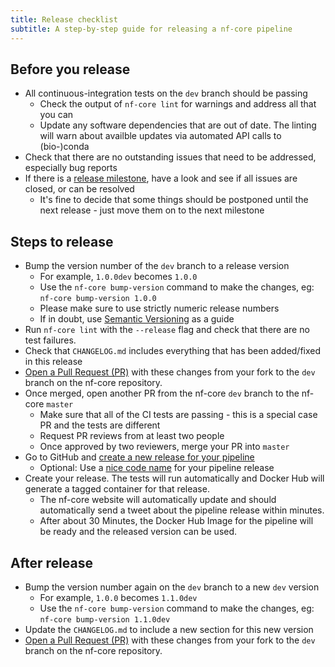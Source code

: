 ```yaml
---
title: Release checklist
subtitle: A step-by-step guide for releasing a nf-core pipeline
---
```


## Before you release

* All continuous-integration tests on the `dev` branch should be passing
  * Check the output of `nf-core lint` for warnings and address all that you can
  * Update any software dependencies that are out of date.
    The linting will warn about availble updates via automated API calls to (bio-)conda
* Check that there are no outstanding issues that need to be addressed, especially bug reports
* If there is a [release milestone](https://help.github.com/en/github/managing-your-work-on-github/about-milestones),
  have a look and see if all issues are closed, or can be resolved
  * It's fine to decide that some things should be postponed until the next release - just move them on to the next milestone

## Steps to release

* Bump the version number of the `dev` branch to a release version
  * For example, `1.0.0dev` becomes `1.0.0`
  * Use the `nf-core bump-version` command to make the changes, eg: `nf-core bump-version 1.0.0`
  * Please make sure to use strictly numeric release numbers
  * If in doubt, use [Semantic Versioning](https://semver.org/) as a guide
* Run `nf-core lint` with the `--release` flag and check that there are no test failures.
* Check that `CHANGELOG.md` includes everything that has been added/fixed in this release
* [Open a Pull Request (PR)](https://help.github.com/en/articles/creating-a-pull-request) with these changes from your fork to the `dev` branch on the nf-core repository.
* Once merged, open another PR from the nf-core `dev` branch to the nf-core `master`
  * Make sure that all of the CI tests are passing - this is a special case PR and the tests are different
  * Request PR reviews from at least two people
  * Once approved by two reviewers, merge your PR into `master`
* Go to GitHub and [create a new release for your pipeline](https://help.github.com/en/articles/creating-releases)
  * Optional: Use a [nice code name](http://www.codenamegenerator.com/) for your pipeline release
* Create your release. The tests will run automatically and Docker Hub will generate a tagged container for that release.
  * The nf-core website will automatically update and should automatically send a tweet about the pipeline release within minutes.
  * After about 30 Minutes, the Docker Hub Image for the pipeline will be ready and the released version can be used.

## After release

* Bump the version number again on the `dev` branch to a new `dev` version
  * For example, `1.0.0` becomes `1.1.0dev`
  * Use the `nf-core bump-version` command to make the changes, eg: `nf-core bump-version 1.1.0dev`
* Update the `CHANGELOG.md` to include a new section for this new version
* [Open a Pull Request (PR)](https://help.github.com/en/articles/creating-a-pull-request) with these changes from your fork to the `dev` branch on the nf-core repository.
